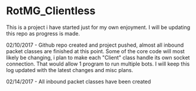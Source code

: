 # RotMG_Clientless

This is a project i have started just for my own enjoyment. I will be updating this repo as progress is made. 

02/10/2017 - Github repo created and project pushed, almost all inbound packet classes are finished at this point.
             Some of the core code will most likely be changing, i plan to make each "Client" class handle its own
             socket connection. That would allow 1 program to run multiple bots. I will keep this log updated with
             the latest changes and misc plans.

02/14/2017 - All inbound packet classes have been created
